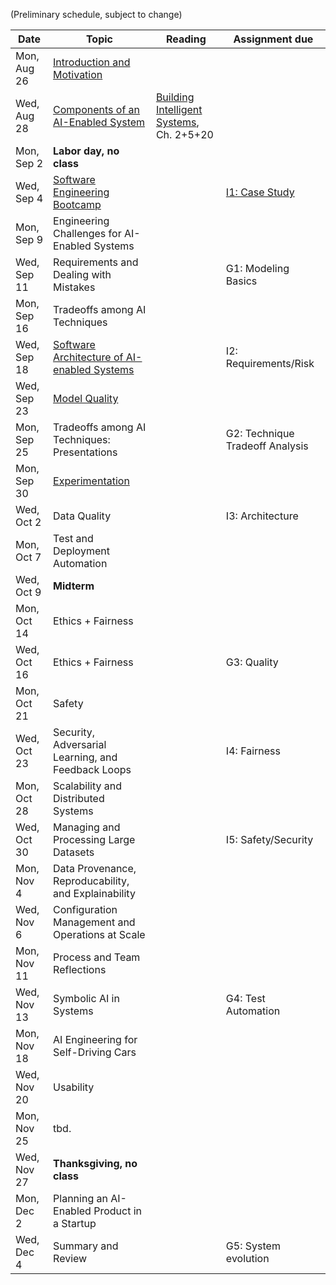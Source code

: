 
(Preliminary schedule, subject to change)

| Date  | Topic | Reading | Assignment due |
| -     | -     | -       | -              |
| Mon, Aug 26 | [Introduction and Motivation](https://ckaestne.github.io/seai/slides/01_introduction_and_motivation/intro.html) |   |   |
| Wed, Aug 28 | [Components of an AI-Enabled System](https://ckaestne.github.io/seai/slides/02_components/components.html)  | [Building Intelligent Systems](https://www.buildingintelligentsystems.com/), Ch. 2+5+20  |   |
| Mon, Sep 2  | **Labor day, no class** |   |   |
| Wed, Sep 4  | [Software Engineering Bootcamp](https://ckaestne.github.io/seai/slides/03_se_bootcamp/se.md)   | <!-- [Software Engineering for the 21st Century](http://ra.adm.cs.cmu.edu/anon/usr0/anon/usr/ftp/isri2005/CMU-ISRI-05-108.pdf) -->  | [I1: Case Study](https://github.com/ckaestne/seai/tree/master/assignments/01_case_study/assignment01.md)  |
| Mon, Sep 9  | Engineering Challenges for AI-Enabled Systems   |   |   |
| Wed, Sep 11 | Requirements and Dealing with Mistakes  |   | G1: Modeling Basics |
| Mon, Sep 16 | Tradeoffs among AI Techniques   |   |   |
| Wed, Sep 18 |  [Software Architecture of AI-enabled Systems](https://ckaestne.github.io/seai/slides/07_architecture/architecture.html) | <!-- [Software architecture in practice](https://www.oreilly.com/library/view/software-architecture-in/9780132942799/?ar), Ch. 1 + [Building Intelligent Systems](https://www.buildingintelligentsystems.com/), Ch. 13 --> |  I2: Requirements/Risk |
| Wed, Sep 23 | [Model Quality](https://ckaestne.github.io/seai/slides/08_model_quality/modelquality.html)   |   |   |
| Mon, Sep 25 | Tradeoffs among AI Techniques: Presentations    |   | G2: Technique Tradeoff Analysis |
| Mon, Sep 30 | [Experimentation](https://ckaestne.github.io/seai/slides/09_experimentation/experimentation.html) |   |   |
| Wed, Oct 2  | Data Quality    |   | I3: Architecture  |
| Mon, Oct 7  | Test and Deployment Automation  |   |   |
| Wed, Oct 9  |  **Midterm**   |   |  |
| Mon, Oct 14 |  Ethics + Fairness   |   |    |
| Wed, Oct 16 | Ethics + Fairness  |   | G3: Quality |
| Mon, Oct 21 | Safety  |   |   |
| Wed, Oct 23 | Security, Adversarial Learning, and Feedback Loops  |   | I4: Fairness |
| Mon, Oct 28 | Scalability and Distributed Systems     |   |   |
| Wed, Oct 30 | Managing and Processing Large Datasets  |   | I5: Safety/Security  |
| Mon, Nov 4  | Data Provenance, Reproducability, and Explainability    |   |   |
| Wed, Nov 6  | Configuration Management and Operations at Scale    |   |   |
| Mon, Nov 11 | Process and Team Reflections    |   |   |
| Wed, Nov 13 | Symbolic AI in Systems  |   | G4: Test Automation  |
| Mon, Nov 18 | AI Engineering for Self-Driving Cars    |   |   |
| Wed, Nov 20 | Usability   |   |   |
| Mon, Nov 25 | tbd. |   | |
| Wed, Nov 27 | **Thanksgiving, no class**    |   | |
| Mon, Dec 2  | Planning an AI-Enabled Product in a Startup |   |   |
| Wed, Dec 4  | Summary and Review  |  | G5: System evolution |

